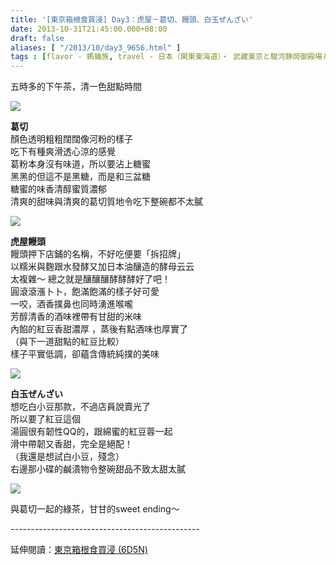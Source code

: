 ```yaml
---
title: '[東京箱根食買浸] Day3：虎屋－葛切、饅頭、白玉ぜんざい'
date: 2013-10-31T21:45:00.000+08:00
draft: false
aliases: [ "/2013/10/day3_9656.html" ]
tags : [flavor - 螞蟻族, travel - 日本（関東東海道）・ 武藏東京と駿河静岡御殿場と相模神奈川箱根]
---
```


五時多的下午茶，清一色甜點時間  
  
  

![](/images/tokyo3i1.jpg)

**葛切**  
顏色透明粗粗闊闊像河粉的樣子  
吃下有種爽滑透心涼的感覺  
葛粉本身沒有味道，所以要沾上糖蜜  
黑黑的但這不是黑糖，而是和三盆糖  
糖蜜的味香清醇蜜質濃郁  
清爽的甜味與清爽的葛切質地令吃下整碗都不太膩  
  
  

![](/images/tokyo3i.jpg)

**虎屋饅頭**  
饅頭押下店鋪的名稱，不好吃便要「拆招牌」  
以糯米與麴跟水發酵又加日本油釀造的酵母云云  
太複雜～ 總之就是釀釀釀酵酵酵好了吧！  
圓滾滾漲卜卜，飽滿飽滿的樣子好可愛  
一咬，酒香撲鼻也同時湧進喉嚨  
芳醇清香的酒味裡帶有甘甜的米味  
內餡的紅豆香甜濃厚 ，蒸後有點酒味也厚實了  
（與下一道甜點的紅豆比較）  
樣子平實低調，卻蘊含傳統純撲的美味  
  
  

![](/images/tokyo3i2.jpg)

**白玉ぜんざい**  
想吃白小豆那款，不過店員說賣光了  
所以要了紅豆這個  
湯圓很有韌性QQ的，跟綿蜜的紅豆蓉一起  
滑中帶韌又香甜，完全是絕配！  
（我還是想試白小豆，殘念）  
右邊那小碟的鹹漬物令整碗甜品不致太甜太膩  
  
  

![](/images/tokyo3i3.jpg)

與葛切一起的綠茶，甘甘的sweet ending～  
  
\-----------------------------------------------  
  
延伸閱讀：[東京箱根食買浸 (6D5N)](https://hidie.net/tokyo6d5n/)
